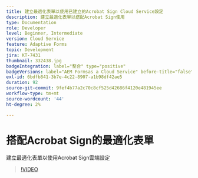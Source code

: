 ```yaml
---
title: 建立最適化表單以使用已建立的Acrobat Sign Cloud Service設定
description: 建立最適化表單以搭配Acrobat Sign使用
type: Documentation
role: Developer
level: Beginner, Intermediate
version: Cloud Service
feature: Adaptive Forms
topic: Development
jira: KT-7431
thumbnail: 332438.jpg
badgeIntegration: label="整合" type="positive"
badgeVersions: label="AEM Formsas a Cloud Service" before-title="false"
exl-id: 6bdfb841-3b7e-4c22-8907-a1b98df42ae5
duration: 92
source-git-commit: 9fef4b77a2c70c8cf525d42686f4120e481945ee
workflow-type: tm+mt
source-wordcount: '44'
ht-degree: 2%

---
```


# 搭配Acrobat Sign的最適化表單

建立最適化表單以使用Acrobat Sign雲端設定

>[!VIDEO](https://video.tv.adobe.com/v/332438?quality=12&learn=on)
